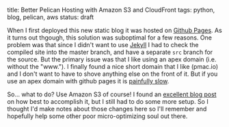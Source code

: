title: Better Pelican Hosting with Amazon S3 and CloudFront
tags: python, blog, pelican, aws
status: draft

When I first deployed this new static blog it was hosted on [Github Pages](https://pages.github.com/). 
As it turns out thgough, this solution was suboptimal for a few reasons. One problem was that 
since I didn't want to use [Jekyll](http://jekyllrb.com/) I had to check the compiled site into the master
branch, and have a separate `src` branch for the source. But the primary issue was that I like using an apex
domain (i.e. without the "www."). I finally found a nice short domain that I like (pmac.io) and I don't want
to have to shove anything else on the front of it. But if you use an apex domain with github pages it is
[painfully slow](http://instantclick.io/github-pages-and-apex-domains).

So... what to do? Use Amazon S3 of course! I found an [excellent blog post]() on how best to accomplish it,
but I still had to do some more setup. So I thought I'd make notes about those changes here so I'll remember
and hopefully help some other poor micro-optimizing soul out there.
